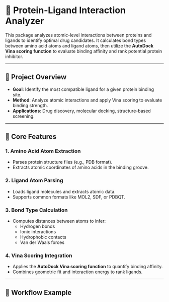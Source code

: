 # 🧬 Protein-Ligand Interaction Analyzer

This package analyzes atomic-level interactions between proteins and ligands to identify optimal drug candidates. It calculates bond types between amino acid atoms and ligand atoms, then utilize the **AutoDock Vina scoring function** to evaluate binding affinity and rank potential protein inhibitor.

---

## 🧠 Project Overview

- **Goal**: Identify the most compatible ligand for a given protein binding site.
- **Method**: Analyze atomic interactions and apply Vina scoring to evaluate binding strength.
- **Applications**: Drug discovery, molecular docking, structure-based screening.

---

## 🔬 Core Features

### 1. Amino Acid Atom Extraction
- Parses protein structure files (e.g., PDB format).
- Extracts atomic coordinates of amino acids in the binding groove.

### 2. Ligand Atom Parsing
- Loads ligand molecules and extracts atomic data.
- Supports common formats like MOL2, SDF, or PDBQT.

### 3. Bond Type Calculation
- Computes distances between atoms to infer:
  - Hydrogen bonds
  - Ionic interactions
  - Hydrophobic contacts
  - Van der Waals forces

### 4. Vina Scoring Integration
- Applies the **AutoDock Vina scoring function** to quantify binding affinity.
- Combines geometric fit and interaction energy to rank ligands.

---

## 🧪 Workflow Example
